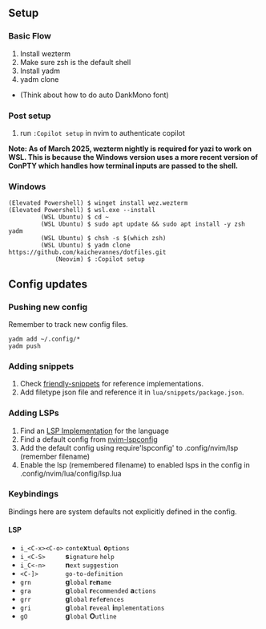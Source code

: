 ## Setup
### Basic Flow
1. Install wezterm
2. Make sure zsh is the default shell
3. Install yadm
4. yadm clone
- (Think about how to do auto DankMono font)
### Post setup
1. run `:Copilot setup` in nvim to authenticate copilot

**Note: As of March 2025, wezterm nightly is required for yazi to work on WSL. This is because the Windows version uses a more recent version of ConPTY which handles how terminal inputs are passed to the shell.**

### Windows
```
(Elevated Powershell) $ winget install wez.wezterm 
(Elevated Powershell) $ wsl.exe --install
         (WSL Ubuntu) $ cd ~
         (WSL Ubuntu) $ sudo apt update && sudo apt install -y zsh yadm 
         (WSL Ubuntu) $ chsh -s $(which zsh)
         (WSL Ubuntu) $ yadm clone https://github.com/kaichevannes/dotfiles.git
             (Neovim) $ :Copilot setup
```
## Config updates
### Pushing new config
Remember to track new config files.
```
yadm add ~/.config/*
yadm push
```
### Adding snippets
1. Check [friendly-snippets](https://github.com/rafamadriz/friendly-snippets/tree/main/snippets) for reference implementations.
2. Add filetype json file and reference it in `lua/snippets/package.json`.
### Adding LSPs
1. Find an [LSP Implementation](https://microsoft.github.io/language-server-protocol/implementors/servers/) for the language
2. Find a default config from [nvim-lspconfig](https://github.com/neovim/nvim-lspconfig/blob/master/doc/configs.md)
3. Add the default config using require'lspconfig' to .config/nvim/lsp (remember filename)
4. Enable the lsp (remembered filename) to enabled lsps in the config in .config/nvim/lua/config/lsp.lua

### Keybindings
Bindings here are system defaults not explicitly defined in the config.
#### LSP
- `i_<C-x><C-o>` `conte`**x**`tual` **o**`ptions`
- `i_<C-S>     ` **s**`ignature` `help`
- `i_C<-n>     ` **n**`ext` `suggestion`
- `<C-]>       ` `go-to-definition`
- `grn         ` **g**`lobal` **r**`e`**n**`ame`
- `gra         ` **g**`lobal` **r**`ecommended` **a**`ctions`
- `grr         ` **g**`lobal` **r**`efe`**r**`ences`
- `gri         ` **g**`lobal` **r**`eveal` **i**`mplementations`
- `gO          ` **g**`lobal` **O**`utline`
